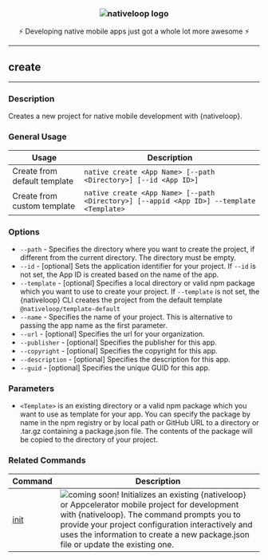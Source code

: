 <h3 align="center">
  <img src="https://cdn.secure-api.org/images/nativeloop_logo_text_256.png" alt="nativeloop logo" />
</h3>

 <div align="center">⚡ Developing native mobile apps just got a whole lot more awesome ⚡</div>

---

## create

---

### Description

Creates a new project for native mobile development with {nativeloop}.

### General Usage

Usage | Description
---|---
Create from default template | `native create <App Name> [--path <Directory>] [--id <App ID>]`
Create from custom template | `native create <App Name> [--path <Directory>] [--appid <App ID>] --template <Template>`

### Options

- `--path` - Specifies the directory where you want to create the project, if different from the current directory. The directory must be empty.
- `--id` - [optional] Sets the application identifier for your project.  If `--id` is not set, the App ID is created based on the name of the app.
- `--template` - [optional] Specifies a local directory or valid npm package which you want to use to create your project. If `--template` is not set, the {nativeloop} CLI creates the project from the default template `@nativeloop/template-default`
- `--name` - Specifies the name of your project.  This is alternative to passing the app name as the first parameter.
- `--url` - [optional] Specifies the url for your organization.
- `--publisher` - [optional] Specifies the publisher for this app.
- `--copyright` - [optional] Specifies the copyright for this app.
- `--description` - [optional] Specifies the description for this app.
- `--guid` - [optional] Specifies the unique GUID for this app.


### Parameters

- `<Template>` is an existing directory or a valid npm package which you want to use as template for your app. You can specify the package by name in the npm registry or by local path or GitHub URL to a directory or .tar.gz containing a package.json file. The contents of the package will be copied to the directory of your project.


### Related Commands

Command | Description
----------|----------
[init]() | ![coming soon!](https://img.shields.io/badge/coming-soon-orange.png) Initializes an existing {nativeloop} or Appcelerator mobile project for development with {nativeloop}. The command prompts you to provide your project configuration interactively and uses the information to create a new package.json file or update the existing one.

